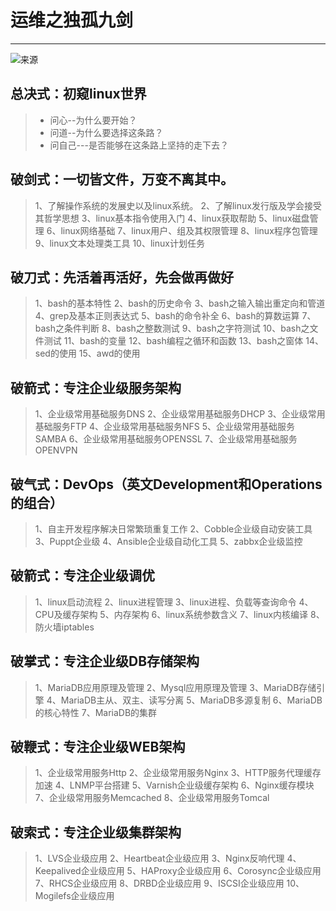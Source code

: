# 运维之独孤九剑
----
![来源](https://s1.ax1x.com/2018/03/15/945Yiq.png)
## 总决式：初窥linux世界
> * 问心--为什么要开始？
> * 问道--为什么要选择这条路？
> * 问自己---是否能够在这条路上坚持的走下去？

## 破剑式：一切皆文件，万变不离其中。
>1、了解操作系统的发展史以及linux系统。
>2、了解linux发行版及学会接受其哲学思想
>3、linux基本指令使用入门
>4、linux获取帮助
>5、linux磁盘管理
>6、linux网络基础
>7、linux用户、组及其权限管理
>8、linux程序包管理
>9、linux文本处理类工具
>10、linux计划任务



## 破刀式：先活着再活好，先会做再做好
>1、bash的基本特性
>2、bash的历史命令
>3、bash之输入输出重定向和管道
>4、grep及基本正则表达式
>5、bash的命令补全
>6、bash的算数运算
>7、bash之条件判断
>8、bash之整数测试
>9、bash之字符测试
>10、bash之文件测试
>11、bash的变量
>12、bash编程之循环和函数
>13、bash之窗体
>14、sed的使用
>15、awd的使用


## 破箭式：专注企业级服务架构
>1、企业级常用基础服务DNS
>2、企业级常用基础服务DHCP
>3、企业级常用基础服务FTP
>4、企业级常用基础服务NFS
>5、企业级常用基础服务SAMBA
>6、企业级常用基础服务OPENSSL
>7、企业级常用基础服务OPENVPN


## 破气式：DevOps（英文Development和Operations的组合）
>1、自主开发程序解决日常繁琐重复工作
>2、Cobble企业级自动安装工具
>3、Puppt企业级
>4、Ansible企业级自动化工具
>5、zabbx企业级监控



## 破箭式：专注企业级调优
>1、linux启动流程
>2、linux进程管理
>3、linux进程、负载等查询命令
>4、CPU及缓存架构
>5、内存架构
>6、linux系统参数含义
>7、linux内核编译
>8、防火墙iptables


## 破掌式：专注企业级DB存储架构
>1、MariaDB应用原理及管理
>2、Mysql应用原理及管理
>3、MariaDB存储引擎
>4、MariaDB主从、双主、读写分离
>5、MariaDB多源复制
>6、MariaDB的核心特性
>7、MariaDB的集群


## 破鞭式：专注企业级WEB架构
>1、企业级常用服务Http
>2、企业级常用服务Nginx
>3、HTTP服务代理缓存加速
>4、LNMP平台搭建
>5、Varnish企业级缓存架构
>6、Nginx缓存模块
>7、企业级常用服务Memcached
>8、企业级常用服务Tomcal



## 破索式：专注企业级集群架构
>1、LVS企业级应用
>2、Heartbeat企业级应用
>3、Nginx反响代理
>4、Keepalived企业级应用
>5、HAProxy企业级应用
>6、Corosync企业级应用
>7、RHCS企业级应用
>8、DRBD企业级应用
>9、ISCSI企业级应用
>10、Mogilefs企业级应用



